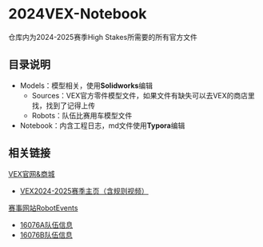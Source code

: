 # 2024VEX-Notebook

仓库内为2024-2025赛季High Stakes所需要的所有官方文件

## 目录说明

- Models：模型相关，使用**Solidworks**编辑
  - Sources：VEX官方零件模型文件，如果文件有缺失可以去VEX的商店里找，找到了记得上传
  - Robots：队伍比赛用车模型文件
- Notebook：内含工程日志，md文件使用**Typora**编辑

## 相关链接

[VEX官网&商城](www.vexrobotics.com)

- [VEX2024-2025赛季主页（含规则视频）](https://www.vexrobotics.com/v5/competition/vrc-current-game)

[赛事网站RobotEvents](https://www.robotevents.com/zh-CN)

- [16076A队伍信息](https://www.robotevents.com/zh-CN/teams/VRC/16076A)
- [16076B队伍信息](https://www.robotevents.com/zh-CN/teams/VRC/16076B)
